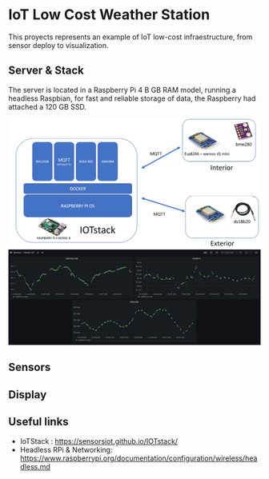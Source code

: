 

# IoT Low Cost Weather Station 

This proyects represents an example of IoT low-cost infraestructure, from sensor deploy to visualization.

## Server & Stack
The server is located in a Raspberry Pi 4 B GB RAM model, running a headless Raspbian, for fast and reliable storage of data, the Raspberry had attached a 120 GB SSD.

![architecture](img/architecture.png)
![visualization](img/meteoIOT.png)

## Sensors 

## Display 

## Useful links
* IoTStack : https://sensorsiot.github.io/IOTstack/
* Headless RPi & Networking: https://www.raspberrypi.org/documentation/configuration/wireless/headless.md


